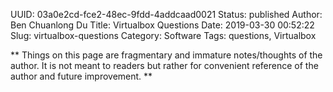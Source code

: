 UUID: 03a0e2cd-fce2-48ec-9fdd-4addcaad0021
Status: published
Author: Ben Chuanlong Du
Title: Virtualbox Questions
Date: 2019-03-30 00:52:22
Slug: virtualbox-questions
Category: Software
Tags: questions, Virtualbox

**
Things on this page are fragmentary and immature notes/thoughts of the author. 
It is not meant to readers but rather for convenient reference of the author and future improvement.
**

 

